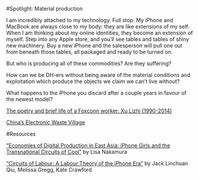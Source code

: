 #Spotlight: Material production 

I am incredibly attached to my technology. Full stop. My iPhone and MacBook are always close to my body: they are like extensions of my self. When I am thinking about my online identities, they become an extension of myself. Step into any Apple store, and you’ll see tables and tables of shiny new machinery. Buy a new iPhone and the salesperson will pull one out from beneath those tables, all packaged and ready to be turned on. 

But who is producing all of these commodities? Are they suffering? 

How can we be DH-ers without being aware of the material conditions and exploitation which produce the objects we claim we can’t live without? 

What happens to the iPhone you discard after a couple years in favour of the newest model?

[The poetry and brief life of a Foxconn worker: Xu Lizhi (1990-2014)](https://libcom.org/blog/xulizhi-foxconn-suicide-poetry) 

[China’s Electronic Waste Village](http://content.time.com/time/photogallery/0,29307,1870162_1822148,00.html)

#Resources 

[“Economies of Digital Production in East Asia: iPhone Girls and the Transnational Circuits of Cool”](http://www.mediafieldsjournal.org/economies-of-digital/) by Lisa Nakamura 

[“Circuits of Labour: A Labour Theory of the iPhone Era”](http://www.triple-c.at/index.php/tripleC/article/view/540/607) by Jack Linchuan Qiu, Melissa Gregg, Kate Crawford

